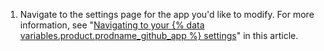 1. Navigate to the settings page for the app you'd like to modify. For more information, see "[Navigating to your {% data variables.product.prodname_github_app %} settings](#navigating-to-your-github-app-settings)" in this article.
